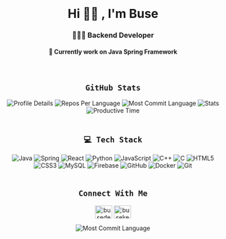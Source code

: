 <div align="center">
  
<br/>
 <h1 align="center">  Hi 👋🏻 , I'm Buse </h1>
  
<h3 align="center"> 👩🏻‍💻 Backend Developer </h3> 
<h4 align="center"> 🍃 Currently work on Java Spring Framework </h4>
</div>

<br/>
<h2 align="center"><code>GitHub Stats</code></h2>

<div align="center">
  <img src="http://github-profile-summary-cards.vercel.app/api/cards/profile-details?username=busekeklik&theme=react" alt="Profile Details" />
  <img src="http://github-profile-summary-cards.vercel.app/api/cards/repos-per-language?username=busekeklik&theme=react" alt="Repos Per Language" />
  <img src="http://github-profile-summary-cards.vercel.app/api/cards/most-commit-language?username=busekeklik&theme=react" alt="Most Commit Language" />
  <img src="http://github-profile-summary-cards.vercel.app/api/cards/stats?username=busekeklik&theme=react" alt="Stats" />
  <img src="http://github-profile-summary-cards.vercel.app/api/cards/productive-time?username=busekeklik&theme=react&utcOffset=8" alt="Productive Time" />
</div>

<br/>

<h2 align="center"><code>💻 Tech Stack</code></h2>


  <div align="center">
  <img src="https://img.shields.io/badge/java-%23ED8B00.svg?style=plastic&logo=openjdk&logoColor=white" alt="Java">
  <img src="https://img.shields.io/badge/spring-%236DB33F.svg?style=plastic&logo=spring&logoColor=white" alt="Spring">
  <img src="https://img.shields.io/badge/react-%2320232a.svg?style=plastic&logo=react&logoColor=%2361DAFB" alt="React">
  <img src="https://img.shields.io/badge/python-3670A0?style=plastic&logo=python&logoColor=ffdd54" alt="Python">
  <img src="https://img.shields.io/badge/javascript-%23323330.svg?style=plastic&logo=javascript&logoColor=%23F7DF1E" alt="JavaScript">
  <img src="https://img.shields.io/badge/c++-%2300599C.svg?style=plastic&logo=c%2B%2B&logoColor=white" alt="C++">
  <img src="https://img.shields.io/badge/c-%2300599C.svg?style=plastic&logo=c&logoColor=white" alt="C">
  <img src="https://img.shields.io/badge/html5-%23E34F26.svg?style=plastic&logo=html5&logoColor=white" alt="HTML5">
  <img src="https://img.shields.io/badge/css3-%231572B6.svg?style=plastic&logo=css3&logoColor=white" alt="CSS3">
  <img src="https://img.shields.io/badge/mysql-4479A1.svg?style=plastic&logo=mysql&logoColor=white" alt="MySQL">
  <img src="https://img.shields.io/badge/firebase-a08021?style=plastic&logo=firebase&logoColor=ffcd34" alt="Firebase">
  <img src="https://img.shields.io/badge/github-%23121011.svg?style=plastic&logo=github&logoColor=white" alt="GitHub">
  <img src="https://img.shields.io/badge/docker-%230db7ed.svg?style=plastic&logo=docker&logoColor=white" alt="Docker">
  <img src="https://img.shields.io/badge/git-%23F05033.svg?style=plastic&logo=git&logoColor=white" alt="Git">
</div>
<br/>
<h2 align="center"><code>Connect With Me</code></h2>
<p align="center">
<a href="https://twitter.com/busedev_" target="blank"><img align="center" src="https://raw.githubusercontent.com/rahuldkjain/github-profile-readme-generator/master/src/images/icons/Social/twitter.svg" alt="busedev_" height="30" width="40" /></a>
<a href="https://linkedin.com/in/buse-keklik" target="blank"><img align="center" src="https://raw.githubusercontent.com/rahuldkjain/github-profile-readme-generator/master/src/images/icons/Social/linked-in-alt.svg" alt="busekeklik" height="30" width="40" /></a>
</p>

<p align="center">
<img src="https://visitor-badge.laobi.icu/badge?page_id=busekeklik.busekeklik" alt="Most Commit Language" />
</p>




